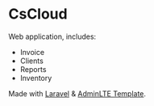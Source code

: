# CsCloud

Web application, includes:

* Invoice
* Clients
* Reports
* Inventory

Made with [Laravel](http://laravel.com) & [AdminLTE Template](https://almsaeedstudio.com).
